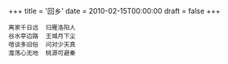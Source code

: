 +++
title = '回乡'
date = 2010-02-15T00:00:00
draft = false
+++



```text
离家千日远  归雁洛阳人
谷水亭边路  王城月下尘
喧谈多旧俗  问对少天真
澹荡心无地  桃源可避秦
```
